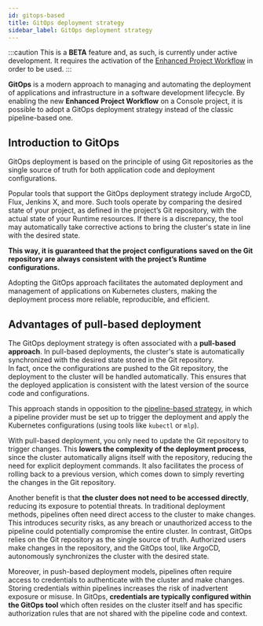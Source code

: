 ```yaml
---
id: gitops-based
title: GitOps deployment strategy
sidebar_label: GitOps deployment strategy
---
```


:::caution
This is a **BETA** feature and, as such, is currently under active development. It requires the activation of the [Enhanced Project Workflow](/development_suite/set-up-infrastructure/enhanced-project-workflow.md) in order to be used.
:::

**GitOps** is a modern approach to managing and automating the deployment of applications and infrastructure in a software development lifecycle. 
By enabling the new **Enhanced Project Workflow** on a Console project, it is possible to adopt a GitOps deployment strategy instead of the classic pipeline-based one.

## Introduction to GitOps

GitOps deployment is based on the principle of using Git repositories as the single source of truth for both application code and deployment configurations.

Popular tools that support the GitOps deployment strategy include ArgoCD, Flux, Jenkins X, and more. Such tools operate by comparing the desired state of your project, as defined in the project’s Git repository, with the actual state of your Runtime resources. If there is a discrepancy, the tool may automatically take corrective actions to bring the cluster's state in line with the desired state.

**This way, it is guaranteed that the project configurations saved on the Git repository are always consistent with the project’s Runtime configurations.**

Adopting the GitOps approach facilitates the automated deployment and management of applications on Kubernetes clusters, making the deployment process more reliable, reproducible, and efficient.

## Advantages of pull-based deployment

The GitOps deployment strategy is often associated with a **pull-based approach**. In pull-based deployments, the cluster's state is automatically synchronized with the desired state stored in the Git repository.  
In fact, once the configurations are pushed to the Git repository, the deployment to the cluster will be handled automatically. This ensures that the deployed application is consistent with the latest version of the source code and configurations.

This approach stands in opposition to the [pipeline-based strategy](/development_suite/deploy/pipeline-based/index.md), in which a pipeline provider must be set up to trigger the deployment and apply the Kubernetes configurations (using tools like `kubectl` or `mlp`<!-- (LINK to mlp) -->).

With pull-based deployment, you only need to update the Git repository to trigger changes. This **lowers the complexity of the deployment process**, since the cluster automatically aligns itself with the repository, reducing the need for explicit deployment commands. It also facilitates the process of rolling back to a previous version, which comes down to simply reverting the changes in the Git repository.

Another benefit is that **the cluster does not need to be accessed directly**, reducing its exposure to potential threats. In traditional deployment methods, pipelines often need direct access to the cluster to make changes. This introduces security risks, as any breach or unauthorized access to the pipeline could potentially compromise the entire cluster. In contrast, GitOps relies on the Git repository as the single source of truth. Authorized users make changes in the repository, and the GitOps tool, like ArgoCD, autonomously synchronizes the cluster with the desired state.

Moreover, in push-based deployment models, pipelines often require access to credentials to authenticate with the cluster and make changes. Storing credentials within pipelines increases the risk of inadvertent exposure or misuse. In GitOps, **credentials are typically configured within the GitOps tool** which often resides on the cluster itself and has specific authorization rules that are not shared with the pipeline code and context.
